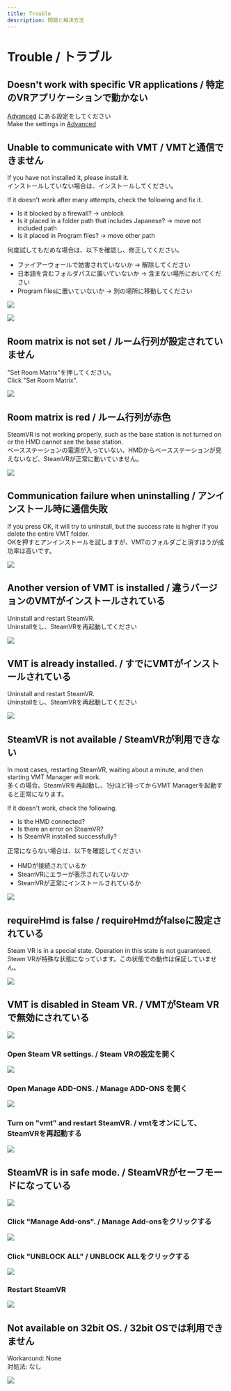 ```yaml
---
title: Trouble
description: 問題と解決方法
---
```


# Trouble / トラブル

## Doesn't work with specific VR applications / 特定のVRアプリケーションで動かない
[Advanced](advanced.md) にある設定をしてください  
Make the settings in [Advanced](advanced.md)  

## Unable to communicate with VMT / VMTと通信できません
If you have not installed it, please install it.  
インストールしていない場合は、インストールしてください。  

If it doesn't work after many attempts, check the following and fix it.  

+ Is it blocked by a firewall? → unblock
+ Is it placed in a folder path that includes Japanese? → move not included path
+ Is it placed in Program files?  → move other path

何度試してもだめな場合は、以下を確認し、修正してください。  

+ ファイアーウォールで妨害されていないか → 解除してください
+ 日本語を含むフォルダパスに置いていないか → 含まない場所においてください
+ Program filesに置いていないか → 別の場所に移動してください
  
![](/VirtualMotionTrackerDocument/image/trouble2.png)

![](/VirtualMotionTrackerDocument/image/firewall.png)

## Room matrix is not set / ルーム行列が設定されていません
"Set Room Matrix"を押してください。  
Click "Set Room Matrix".

![](/VirtualMotionTrackerDocument/image/trouble1.png)

## Room matrix is red / ルーム行列が赤色
SteamVR is not working properly, such as the base station is not turned on or the HMD cannot see the base station.   
ベースステーションの電源が入っていない、HMDからベースステーションが見えないなど、SteamVRが正常に動いていません。

![](/VirtualMotionTrackerDocument/image/troubleB.png)

## Communication failure when uninstalling / アンインストール時に通信失敗
If you press OK, it will try to uninstall, but the success rate is higher if you delete the entire VMT folder.   
OKを押すとアンインストールを試しますが、VMTのフォルダごと消すほうが成功率は高いです。

![](/VirtualMotionTrackerDocument/image/trouble3.png)

## Another version of VMT is installed / 違うバージョンのVMTがインストールされている
Uninstall and restart SteamVR.  
Uninstallをし、SteamVRを再起動してください

![](/VirtualMotionTrackerDocument/image/trouble4.png)

## VMT is already installed. / すでにVMTがインストールされている
Uninstall and restart SteamVR.  
Uninstallをし、SteamVRを再起動してください

![](/VirtualMotionTrackerDocument/image/trouble5.png)

## SteamVR is not available / SteamVRが利用できない
In most cases, restarting SteamVR, waiting about a minute, and then starting VMT Manager will work.   
多くの場合、SteamVRを再起動し、1分ほど待ってからVMT Managerを起動すると正常になります。

If it doesn't work, check the following. 

+ Is the HMD connected?
+ Is there an error on SteamVR?
+ Is SteamVR installed successfully? 

正常にならない場合は、以下を確認してください

+ HMDが接続されているか
+ SteamVRにエラーが表示されていないか
+ SteamVRが正常にインストールされているか

![](/VirtualMotionTrackerDocument/image/trouble6.png)

## requireHmd is false  / requireHmdがfalseに設定されている
Steam VR is in a special state. Operation in this state is not guaranteed.  
Steam VRが特殊な状態になっています。この状態での動作は保証していません。

![](/VirtualMotionTrackerDocument/image/trouble7.png)

## VMT is disabled in Steam VR. / VMTがSteam VRで無効にされている

![](/VirtualMotionTrackerDocument/image/trouble8_1.png)

### Open Steam VR settings. / Steam VRの設定を開く

![](/VirtualMotionTrackerDocument/image/trouble8_2.png)

### Open Manage ADD-ONS. / Manage ADD-ONS を開く

![](/VirtualMotionTrackerDocument/image/trouble8_3.png)

### Turn on "vmt" and restart SteamVR. / vmtをオンにして、SteamVRを再起動する

![](/VirtualMotionTrackerDocument/image/trouble8_4.png)

## SteamVR is in safe mode. / SteamVRがセーフモードになっている

![](/VirtualMotionTrackerDocument/image/trouble9_1.png)

### Click "Manage Add-ons". / Manage Add-onsをクリックする

![](/VirtualMotionTrackerDocument/image/trouble9_2.png)

### Click "UNBLOCK ALL" / UNBLOCK ALLをクリックする

![](/VirtualMotionTrackerDocument/image/trouble9_3.png)

### Restart SteamVR

![](/VirtualMotionTrackerDocument/image/trouble9_4.png)

## Not available on 32bit OS. / 32bit OSでは利用できません
Workaround: None  
対処法: なし

![](/VirtualMotionTrackerDocument/image/troubleA.png)
